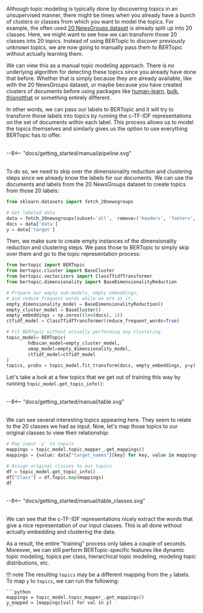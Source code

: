 Although topic modeling is typically done by discovering topics in an unsupervised manner, there might be times when you already have a bunch of clusters or classes from which you want to model the topics. For example, the often used [20 NewsGroups dataset](https://scikit-learn.org/0.19/datasets/twenty_newsgroups.html) is already split up into 20 classes. Here, we might want to see how we can transform those 20 classes into 20 topics. Instead of using BERTopic to discover previously unknown topics, we are now going to manually pass them to BERTopic without actually learning them. 

We can view this as a manual topic modeling approach. There is no underlying algorithm for detecting these topics since you already have done that before. Whether that is simply because they are already available, like with the 20 NewsGroups dataset, or maybe because you have created clusters of documents before using packages like [human-learn](https://github.com/koaning/human-learn), [bulk](https://github.com/koaning/bulk), [thisnotthat](https://github.com/TutteInstitute/thisnotthat) or something entirely different. 

In other words, we can pass our labels to BERTopic and it will try to transform those labels into topics by running the c-TF-IDF representations on the set of documents within each label. This process allows us to model the topics themselves and similarly gives us the option to use everything BERTopic has to offer. 

<br>
<div class="svg_image">
--8<-- "docs/getting_started/manual/pipeline.svg"
</div>
<br>

To do so, we need to skip over the dimensionality reduction and clustering steps since we already know the labels for our documents. We can use the documents and labels from the 20 NewsGroups dataset to create topics from those 20 labels:


```python
from sklearn.datasets import fetch_20newsgroups

# Get labeled data
data = fetch_20newsgroups(subset='all',  remove=('headers', 'footers', 'quotes'))
docs = data['data']
y = data['target']
```

Then, we make sure to create empty instances of the dimensionality reduction and clustering steps. We pass those to BERTopic to simply skip over them and go to the topic representation process:


```python
from bertopic import BERTopic
from bertopic.cluster import BaseCluster
from bertopic.vectorizers import ClassTfidfTransformer
from bertopic.dimensionality import BaseDimensionalityReduction

# Prepare our empty sub-models, empty embeddings,
# and reduce frequent words while we are at it.
empty_dimensionality_model = BaseDimensionalityReduction()
empty_cluster_model = BaseCluster()
empty_embeddings = np.zeros((len(docs), 1))
ctfidf_model = ClassTfidfTransformer(reduce_frequent_words=True)

# Fit BERTopic without actually performing any clustering
topic_model= BERTopic(
        hdbscan_model=empty_cluster_model,
        umap_model=empty_dimensionality_model,
        ctfidf_model=ctfidf_model
)
topics, probs = topic_model.fit_transform(docs, empty_embeddings, y=y)
```

Let's take a look at a few topics that we get out of training this way by running `topic_model.get_topic_info()`:

<br>
<div class="svg_image">
--8<-- "docs/getting_started/manual/table.svg"
</div>

<br>

We can see several interesting topics appearing here. They seem to relate to the 20 classes we had as input. Now, let's map those topics to our original classes to view their relationship:

```python
# Map input `y` to topics
mappings = topic_model.topic_mapper_.get_mappings()
mappings = {value: data["target_names"][key] for key, value in mappings.items()}

# Assign original classes to our topics
df = topic_model.get_topic_info()
df["Class"] = df.Topic.map(mappings)
df
```
<br>
<div class="svg_image">
--8<-- "docs/getting_started/manual/table_classes.svg"
</div>

<br>


We can see that the c-TF-IDF representations nicely extract the words that give a nice representation of our input classes. This is all done without actually embedding and clustering the data.

As a result, the entire "training" process only takes a couple of seconds. Moreover, we can still perform BERTopic-specific features like dynamic topic modeling, topics per class, hierarchical topic modeling, modeling topic distributions, etc.

!!! note
    The resulting `topics` may be a different mapping from the `y` labels. To map `y` to `topics`, we can run the following:


    ```python
    mappings = topic_model.topic_mapper_.get_mappings()
    y_mapped = [mappings[val] for val in y]
    ```
